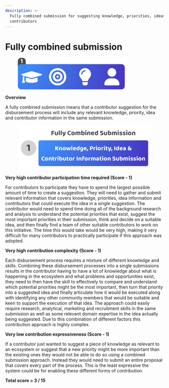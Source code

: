 ```yaml
---
description: >-
  Fully combined submission for suggesting knowledge, priorities, ideas and
  contributors
---
```


# Fully combined submission

<div align="left">

<figure><img src="../../.gitbook/assets/fully-combined-submission.png" alt="" width="340"><figcaption></figcaption></figure>

</div>



**Overview**

A fully combined submission means that a contributor suggestion for the disbursement process will include any relevant knowledge, priority, idea and contributor information in the same submission.

<div align="left">

<figure><img src="../../.gitbook/assets/fully-combined-submission-list.jpg" alt="" width="563"><figcaption></figcaption></figure>

</div>



**Very high contributor participation time required (Score - 1)**

For contributors to participate they have to spend the largest possible amount of time to create a suggestion. They will need to gather and submit relevant information that covers knowledge, priorities, idea information and contributors that could execute the idea in a single suggestion. The contributor would need to spend time doing all of the background research and analysis to understand the potential priorities that exist, suggest the most important priorities in their submission, think and decide on a suitable idea, and then finally find a team of other suitable contributors to work on this initiative. The time this would take would be very high, making it very difficult for many contributors to practically participate if this approach was adopted.



**Very high contribution complexity (Score - 1)**

Each disbursement process requires a mixture of different knowledge and skills. Combining these disbursement processes into a single submissions results in the contributor having to have a lot of knowledge about what is happening in the ecosystem and what problems and opportunities exist, they need to then have the skill to effectively to compare and understand which potential priorities might be the most important, then turn that priority into a suggested idea and finally articulate how it would be executed along with identifying any other community members that would be suitable and keen to support the execution of that idea. The approach could easily require research, analytical, marketing and recruitment skills in the same submission as well as some relevant domain expertise in the idea actually being suggested. Due to this combination of different factors this contribution approach is highly complex.



**Very low contribution expressiveness (Score - 1)**

If a contributor just wanted to suggest a piece of knowledge as relevant to an ecosystem or suggest that a new priority might be more important than the existing ones they would not be able to do so using a combined submission approach. Instead they would need to submit an entire proposal that covers every part of the process. This is the least expressive the system could be for enabling these different forms of contribution.



**Total score = 3 / 15**
